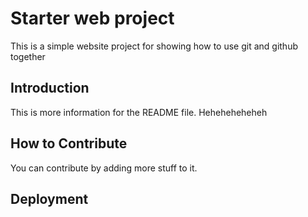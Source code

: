 # Starter web project

This is a simple website project for showing how to use git and github together

## Introduction

This is more information for the README file. Heheheheheheh

## How to Contribute

You can contribute by adding more stuff to it.

## Deployment
